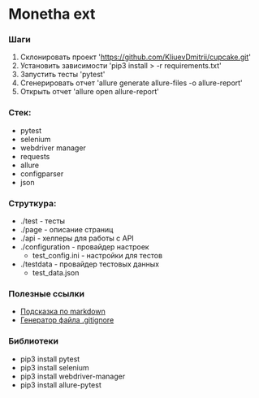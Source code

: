 # Monetha ext

### Шаги
1. Склонировать проект 'https://github.com/KliuevDmitrii/cupcake.git'
2. Установить зависимости 'pip3 install > -r requirements.txt'
3. Запустить тесты 'pytest'
4. Сгенерировать отчет 'allure generate allure-files -o allure-report'
5. Открыть отчет 'allure open allure-report'

### Стек:
- pytest
- selenium
- webdriver manager 
- requests
- allure
- configparser
- json

### Струткура:
- ./test - тесты
- ./page - описание страниц
- ./api - хелперы для работы с API
- ./configuration - провайдер настроек
    - test_config.ini - настройки для тестов
- ./testdata - провайдер тестовых данных
    - test_data.json

### Полезные ссылки
- [Подсказка по markdown](https://www.markdownguide.org/basic-syntax/)
- [Генератор файла .gitignore](https://www.toptal.com/developers/gitignore)


### Библиотеки
- pip3 install pytest
- pip3 install selenium
- pip3 install webdriver-manager
- pip3 install allure-pytest